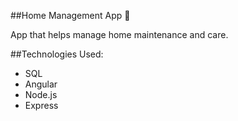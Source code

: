 ##Home Management App :house_with_garden:

App that helps manage home maintenance and care.

##Technologies Used:
* SQL
* Angular
* Node.js
* Express
